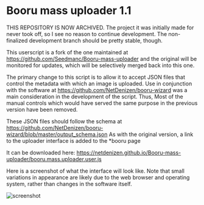 # Booru mass uploader 1.1

THIS REPOSITORY IS NOW ARCHIVED. The project it was initially made for never took off, so I see no reason to continue development. The non-finalized development branch should be pretty stable, though.

This userscript is a fork of the one maintained at https://github.com/Seedmanc/Booru-mass-uploader and the original will be monitored for updates, which will be selectively merged back into this one.

The primary change to this script is to allow it to accept JSON files that control the metadata with which an image is uploaded. Use in conjunction with the software at https://github.com/NetDenizen/booru-wizard was a main consideration in the development of the script. Thus, Most of the manual controls which would have served the same purpose in the previous version have been removed.

These JSON files should follow the schema at https://github.com/NetDenizen/booru-wizard/blob/master/output_schema.json As with the original version, a link to the uploader interface is added to the \*booru page

It can be downloaded here: https://netdenizen.github.io/Booru-mass-uploader/booru.mass.uploader.user.js

Here is a screenshot of what the interface will look like. Note that small variations in appearance are likely due to the web browser and operating system, rather than changes in the software itself.

![screenshot](https://i.imgur.com/URxAMMV.png)
